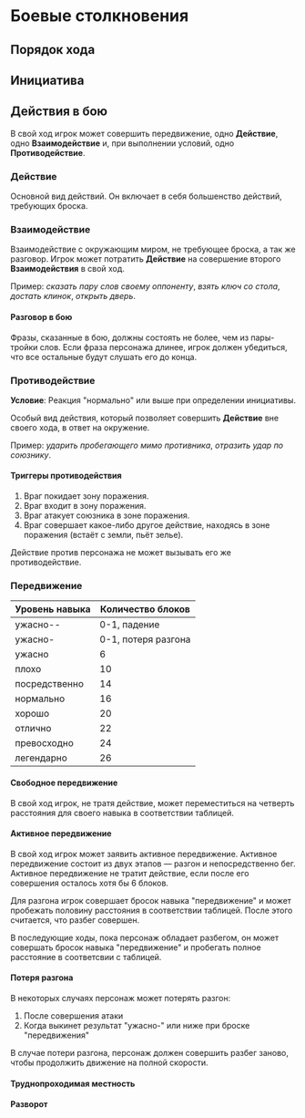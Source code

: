 # Боевые столкновения
## Порядок хода
## Инициатива

## Действия в бою
В свой ход игрок может совершить передвижение, одно **Действие**, одно **Взаимодействие** и, при выполнении условий, одно **Противодействие**.

### Действие
Основной вид действий. Он включает в себя большенство действий, требующих броска.

### Взаимодействие
Взаимодействие с окружающим миром, не требующее броска, а так же разговор. Игрок может потратить **Действие** на совершение второго **Взаимодействия** в свой ход.

Пример: *сказать пару слов своему оппоненту*, *взять ключ со стола*, *достать клинок*, *открыть дверь*.

#### Разговор в бою
Фразы, сказанные в бою, должны состоять не более, чем из пары-тройки слов. Если фраза персонажа длинее, игрок должен убедиться, что все остальные будут слушать его до конца.

### Противодействие
**Условие**: Реакция "нормально" или выше при определении инициативы.

Особый вид действия, который позволяет совершить **Действие** вне своего хода, в ответ на окружение. 

Пример: *ударить пробегающего мимо противника*, *отразить удар по союзнику*.

#### Триггеры противодействия
1. Враг покидает зону поражения.
2. Враг входит в зону поражения.
3. Враг атакует союзника в зоне поражения.
4. Враг совершает какое-либо другое действие, находясь в зоне поражения (встаёт с земли, пьёт зелье).

Действие против персонажа не может вызывать его же противодействие.

### Передвижение
| Уровень навыка  | Количество блоков   |
|-----------------|---------------------|
| ужасно--        | 0-1, падение        |
| ужасно-         | 0-1, потеря разгона |
| ужасно          | 6                   |
| плохо           | 10                  |
| посредственно   | 14                  |
| нормально       | 16                  |
| хорошо          | 20                  |
| отлично         | 22                  |
| превосходно     | 24                  |
| легендарно      | 26                  |

#### Свободное передвижение
В свой ход игрок, не тратя действие, может переместиться на четверть расстояния для своего навыка в соответствии таблицей.

#### Активное передвижение
В свой ход игрок может заявить активное передвижение. Активное передвижение состоит из двух этапов — разгон и непосредственно бег. Активное передвижение не тратит действие, если после его совершения осталось хотя бы 6 блоков.

Для разгона игрок совершает бросок навыка "передвижение" и может пробежать половину расстояния в соответствии таблицей. После этого считается, что разбег совершен.

В последующие ходы, пока персонаж обладает разбегом, он может совершать бросок навыка "передвижение" и пробегать полное расстояние в соответсвии с таблицей.

#### Потеря разгона
В некоторых случаях персонаж может потерять разгон:
1. После совершения атаки
2. Когда выкинет результат "ужасно-" или ниже при броске "передвижения"

В случае потери разгона, персонаж должен совершить разбег заново, чтобы продолжить движение на полной скорости.

#### Труднопроходимая местность
#### Разворот
